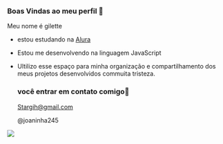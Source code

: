 ### Boas Vindas ao meu perfil 🍒

Meu nome é gilette 

- estou estudando na [Alura](https://www.alura.com.br)
- Estou me desenvolvendo na linguagem JavaScript
- Ultilizo esse espaço para minha organização e compartilhamento dos meus projetos desenvolvidos commuita tristeza.

  ### você entrar em contato comigo📧

  Stargih@gmail.com

  @joaninha245


![](https://github.com/user-attachments/assets/c8ce7d8a-170c-45ee-bdff-1e51c950bb93)

